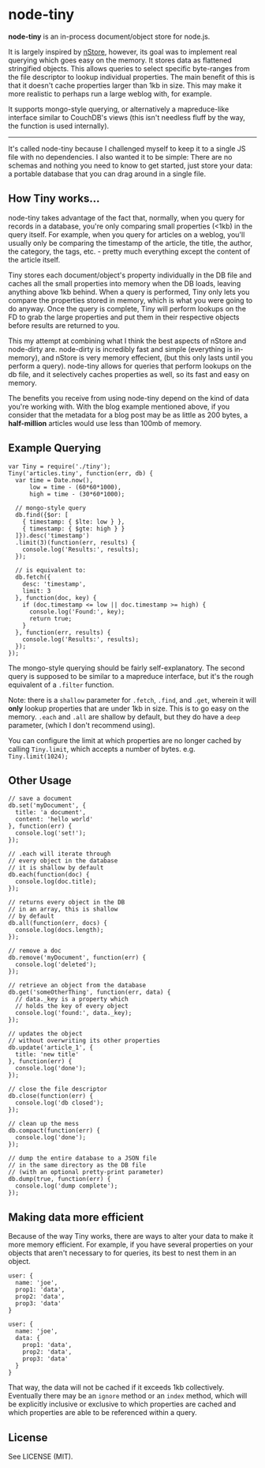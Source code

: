# node-tiny

__node-tiny__ is an in-process document/object store for node.js.

It is largely inspired by [nStore](https://github.com/creationix/nstore), 
however, its goal was to implement real querying which goes easy on the memory. 
It stores data as flattened stringified objects. This allows queries to select specific 
byte-ranges from the file descriptor to lookup individual properties. The main 
benefit of this is that it doesn't cache properties larger than 1kb in size. This 
may make it more realistic to perhaps run a large weblog with, for example.

It supports mongo-style querying, or alternatively a mapreduce-like
interface similar to CouchDB's views (this isn't needless fluff by the way, 
the function is used internally). 

* * *

It's called node-tiny because I challenged myself to keep it to a single JS file
with no dependencies. I also wanted it to be simple: There are no schemas and 
nothing you need to know to get started, just store your data: a portable database 
that you can drag around in a single file.

## How Tiny works...

node-tiny takes advantage of the fact that, normally, when you query for 
records in a database, you're only comparing small properties (<1kb) in the 
query itself. For example, when you query for articles on a weblog, you'll 
usually only be comparing the timestamp of the article, the title, the author, 
the category, the tags, etc. - pretty much everything except the content of 
the article itself.

Tiny stores each document/object's property individually in the DB file and 
caches all the small properties into memory when the DB loads, leaving anything 
above 1kb behind. When a query is performed, Tiny only lets you compare the 
properties stored in memory, which is what you were going to do anyway. Once 
the query is complete, Tiny will perform lookups on the FD to grab the large 
properties and put them in their respective objects before results are returned 
to you.

This my attempt at combining what I think the best aspects of nStore and 
node-dirty are. node-dirty is incredibly fast and simple (everything is in-memory), 
and nStore is very memory effecient, (but this only lasts until you perform a 
query). node-tiny allows for queries that perform lookups on the db file, and it 
selectively caches properties as well, so its fast and easy on memory.

The benefits you receive from using node-tiny depend on the kind of data you're 
working with. With the blog example mentioned above, if you consider that the 
metadata for a blog post may be as little as 200 bytes, a __half-million__ articles 
would use less than 100mb of memory. 

## Example Querying

    var Tiny = require('./tiny');
    Tiny('articles.tiny', function(err, db) {
      var time = Date.now(),
          low = time - (60*60*1000), 
          high = time - (30*60*1000);
      
      // mongo-style query
      db.find({$or: [ 
        { timestamp: { $lte: low } }, 
        { timestamp: { $gte: high } }  
      ]}).desc('timestamp')
      .limit(3)(function(err, results) {
        console.log('Results:', results);
      });
      
      // is equivalent to:
      db.fetch({
        desc: 'timestamp',
        limit: 3
      }, function(doc, key) {
        if (doc.timestamp <= low || doc.timestamp >= high) {
          console.log('Found:', key); 
          return true;
        }
      }, function(err, results) {
        console.log('Results:', results);
      });
    });

The mongo-style querying should be fairly self-explanatory. The second query is supposed to be 
similar to a mapreduce interface, but it's the rough equivalent of a `.filter` function.

Note: there is a `shallow` parameter for `.fetch`, `.find`, and `.get`, wherein it will __only__ 
lookup properties that are under 1kb in size. This is to go easy on the memory. `.each` and 
`.all` are shallow by default, but they do have a `deep` parameter, (which I don't recommend using).

You can configure the limit at which properties are no longer cached by calling `Tiny.limit`, 
which accepts a number of bytes. e.g. `Tiny.limit(1024);`

## Other Usage

    // save a document
    db.set('myDocument', {
      title: 'a document',
      content: 'hello world'
    }, function(err) {
      console.log('set!');
    });
    
    // .each will iterate through
    // every object in the database
    // it is shallow by default
    db.each(function(doc) { 
      console.log(doc.title);
    });
    
    // returns every object in the DB
    // in an array, this is shallow
    // by default
    db.all(function(err, docs) {
      console.log(docs.length);
    });
    
    // remove a doc
    db.remove('myDocument', function(err) {
      console.log('deleted');
    }); 
    
    // retrieve an object from the database
    db.get('someOtherThing', function(err, data) {
      // data._key is a property which 
      // holds the key of every object
      console.log('found:', data._key); 
    });
    
    // updates the object 
    // without overwriting its other properties
    db.update('article_1', { 
      title: 'new title'
    }, function(err) {
      console.log('done');
    });
    
    // close the file descriptor
    db.close(function(err) {
      console.log('db closed');
    });
    
    // clean up the mess
    db.compact(function(err) {
      console.log('done');
    });
    
    // dump the entire database to a JSON file
    // in the same directory as the DB file
    // (with an optional pretty-print parameter)
    db.dump(true, function(err) {
      console.log('dump complete');
    });

## Making data more efficient

Because of the way Tiny works, there are ways to alter your data to make it more 
memory efficient. For example, if you have several properties on your objects 
that aren't necessary to for queries, its best to nest them in an object.

    user: {
      name: 'joe',
      prop1: 'data',
      prop2: 'data',
      prop3: 'data'
    }

    user: {
      name: 'joe',
      data: {
        prop1: 'data',
        prop2: 'data',
        prop3: 'data'
      }
    }

That way, the data will not be cached if it exceeds 1kb collectively. Eventually there may be
an `ignore` method or an `index` method, which will be explicitly inclusive or exclusive to 
which properties are cached and which properties are able to be referenced within a query.

## License

See LICENSE (MIT).